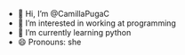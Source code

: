 - 👋 Hi, I’m @CamillaPugaC
- 👀 I’m interested in working at programming
- 🌱 I’m currently learning python
- 😄 Pronouns: she

<!---
CamillaPugaC/CamillaPugaC is a ✨ special ✨ repository because its `README.md` (this file) appears on your GitHub profile.
You can click the Preview link to take a look at your changes.
--->
